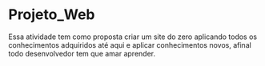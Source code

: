# Projeto_Web
Essa atividade tem como proposta criar um site do zero aplicando todos os conhecimentos adquiridos até aqui e aplicar conhecimentos novos, afinal todo desenvolvedor tem que amar aprender.

